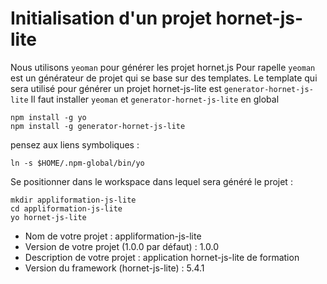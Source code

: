 # Initialisation d'un projet hornet-js-lite

Nous utilisons `yeoman` pour générer les projet hornet.js
Pour rapelle `yeoman` est un générateur de projet qui se base sur des templates.
Le template qui sera utilisé pour générer un projet hornet-js-lite est `generator-hornet-js-lite`
Il faut installer `yeoman` et `generator-hornet-js-lite` en global

```
npm install -g yo
npm install -g generator-hornet-js-lite
```

pensez aux liens symboliques :
```
ln -s $HOME/.npm-global/bin/yo
```
Se positionner dans le workspace dans lequel sera généré le projet :

```
mkdir appliformation-js-lite
cd appliformation-js-lite
yo hornet-js-lite

```
- Nom de votre projet : appliformation-js-lite
- Version de votre projet (1.0.0 par défaut) : 1.0.0
- Description de votre projet : application hornet-js-lite de formation
- Version du framework (hornet-js-lite) : 5.4.1
